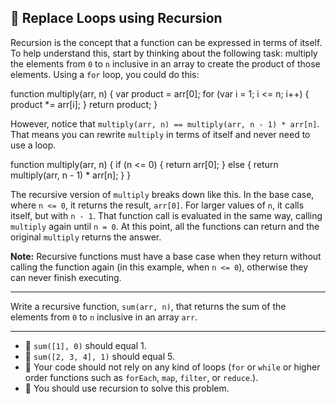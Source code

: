 🚀 Replace Loops using Recursion
--------------------------------

Recursion is the concept that a function can be expressed in terms of itself. To help understand this, start by thinking about the following task: multiply the elements from `0` to `n` inclusive in an array to create the product of those elements. Using a `for` loop, you could do this:

  function multiply(arr, n) {
    var product = arr\[0\];
    for (var i = 1; i <= n; i++) {
        product \*= arr\[i\];
    }
    return product;
  }

However, notice that `multiply(arr, n) == multiply(arr, n - 1) * arr[n]`. That means you can rewrite `multiply` in terms of itself and never need to use a loop.

  function multiply(arr, n) {
    if (n <= 0) {
      return arr\[0\];
    } else {
      return multiply(arr, n - 1) \* arr\[n\];
    }
  }

The recursive version of `multiply` breaks down like this. In the base case, where `n <= 0`, it returns the result, `arr[0]`. For larger values of `n`, it calls itself, but with `n - 1`. That function call is evaluated in the same way, calling `multiply` again until `n = 0`. At this point, all the functions can return and the original `multiply` returns the answer.

**Note:** Recursive functions must have a base case when they return without calling the function again (in this example, when `n <= 0`), otherwise they can never finish executing.

* * *

Write a recursive function, `sum(arr, n)`, that returns the sum of the elements from `0` to `n` inclusive in an array `arr`.

* * *

*   🧪 `sum([1], 0)` should equal 1.
*   🧪 `sum([2, 3, 4], 1)` should equal 5.
*   🧪 Your code should not rely on any kind of loops (`for` or `while` or higher order functions such as `forEach`, `map`, `filter`, or `reduce`.).
*   🧪 You should use recursion to solve this problem.